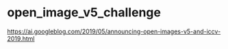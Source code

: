 # open_image_v5_challenge
https://ai.googleblog.com/2019/05/announcing-open-images-v5-and-iccv-2019.html
